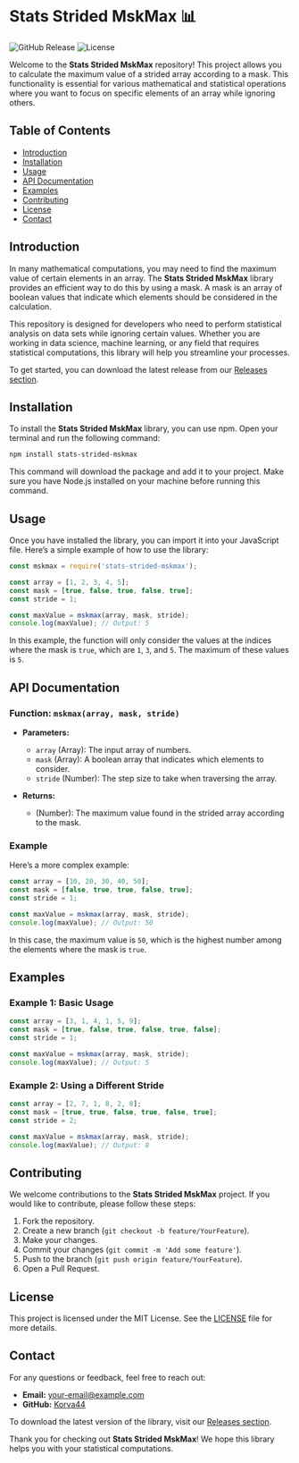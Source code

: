 # Stats Strided MskMax 📊

![GitHub Release](https://img.shields.io/github/release/Korva44/stats-strided-mskmax.svg) ![License](https://img.shields.io/badge/license-MIT-blue.svg)

Welcome to the **Stats Strided MskMax** repository! This project allows you to calculate the maximum value of a strided array according to a mask. This functionality is essential for various mathematical and statistical operations where you want to focus on specific elements of an array while ignoring others.

## Table of Contents

- [Introduction](#introduction)
- [Installation](#installation)
- [Usage](#usage)
- [API Documentation](#api-documentation)
- [Examples](#examples)
- [Contributing](#contributing)
- [License](#license)
- [Contact](#contact)

## Introduction

In many mathematical computations, you may need to find the maximum value of certain elements in an array. The **Stats Strided MskMax** library provides an efficient way to do this by using a mask. A mask is an array of boolean values that indicate which elements should be considered in the calculation.

This repository is designed for developers who need to perform statistical analysis on data sets while ignoring certain values. Whether you are working in data science, machine learning, or any field that requires statistical computations, this library will help you streamline your processes.

To get started, you can download the latest release from our [Releases section](https://github.com/Korva44/stats-strided-mskmax/releases). 

## Installation

To install the **Stats Strided MskMax** library, you can use npm. Open your terminal and run the following command:

```bash
npm install stats-strided-mskmax
```

This command will download the package and add it to your project. Make sure you have Node.js installed on your machine before running this command.

## Usage

Once you have installed the library, you can import it into your JavaScript file. Here’s a simple example of how to use the library:

```javascript
const mskmax = require('stats-strided-mskmax');

const array = [1, 2, 3, 4, 5];
const mask = [true, false, true, false, true];
const stride = 1;

const maxValue = mskmax(array, mask, stride);
console.log(maxValue); // Output: 5
```

In this example, the function will only consider the values at the indices where the mask is `true`, which are `1`, `3`, and `5`. The maximum of these values is `5`.

## API Documentation

### Function: `mskmax(array, mask, stride)`

- **Parameters:**
  - `array` (Array): The input array of numbers.
  - `mask` (Array): A boolean array that indicates which elements to consider.
  - `stride` (Number): The step size to take when traversing the array.

- **Returns:**
  - (Number): The maximum value found in the strided array according to the mask.

### Example

Here’s a more complex example:

```javascript
const array = [10, 20, 30, 40, 50];
const mask = [false, true, true, false, true];
const stride = 1;

const maxValue = mskmax(array, mask, stride);
console.log(maxValue); // Output: 50
```

In this case, the maximum value is `50`, which is the highest number among the elements where the mask is `true`.

## Examples

### Example 1: Basic Usage

```javascript
const array = [3, 1, 4, 1, 5, 9];
const mask = [true, false, true, false, true, false];
const stride = 1;

const maxValue = mskmax(array, mask, stride);
console.log(maxValue); // Output: 5
```

### Example 2: Using a Different Stride

```javascript
const array = [2, 7, 1, 8, 2, 8];
const mask = [true, true, false, true, false, true];
const stride = 2;

const maxValue = mskmax(array, mask, stride);
console.log(maxValue); // Output: 8
```

## Contributing

We welcome contributions to the **Stats Strided MskMax** project. If you would like to contribute, please follow these steps:

1. Fork the repository.
2. Create a new branch (`git checkout -b feature/YourFeature`).
3. Make your changes.
4. Commit your changes (`git commit -m 'Add some feature'`).
5. Push to the branch (`git push origin feature/YourFeature`).
6. Open a Pull Request.

## License

This project is licensed under the MIT License. See the [LICENSE](LICENSE) file for more details.

## Contact

For any questions or feedback, feel free to reach out:

- **Email:** your-email@example.com
- **GitHub:** [Korva44](https://github.com/Korva44)

To download the latest version of the library, visit our [Releases section](https://github.com/Korva44/stats-strided-mskmax/releases).

Thank you for checking out **Stats Strided MskMax**! We hope this library helps you with your statistical computations.